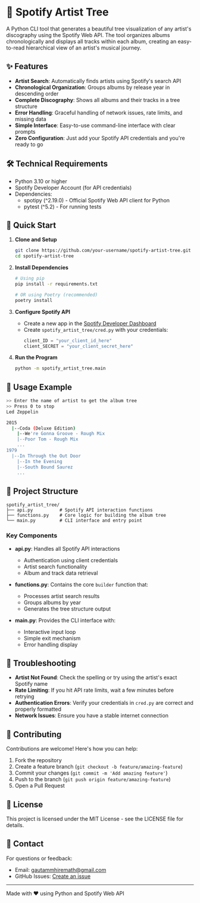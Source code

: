 # 🎵 Spotify Artist Tree

A Python CLI tool that generates a beautiful tree visualization of any artist's discography using the Spotify Web API. The tool organizes albums chronologically and displays all tracks within each album, creating an easy-to-read hierarchical view of an artist's musical journey.

## ✨ Features

- **Artist Search**: Automatically finds artists using Spotify's search API
- **Chronological Organization**: Groups albums by release year in descending order
- **Complete Discography**: Shows all albums and their tracks in a tree structure
- **Error Handling**: Graceful handling of network issues, rate limits, and missing data
- **Simple Interface**: Easy-to-use command-line interface with clear prompts
- **Zero Configuration**: Just add your Spotify API credentials and you're ready to go

## 🛠️ Technical Requirements

- Python 3.10 or higher
- Spotify Developer Account (for API credentials)
- Dependencies:
  - spotipy (^2.19.0) - Official Spotify Web API client for Python
  - pytest (^5.2) - For running tests

## 🚀 Quick Start

1. **Clone and Setup**
   ```bash
   git clone https://github.com/your-username/spotify-artist-tree.git
   cd spotify-artist-tree
   ```

2. **Install Dependencies**
   ```bash
   # Using pip
   pip install -r requirements.txt

   # OR using Poetry (recommended)
   poetry install
   ```

3. **Configure Spotify API**
   - Create a new app in the [Spotify Developer Dashboard](https://developer.spotify.com/dashboard)
   - Create `spotify_artist_tree/cred.py` with your credentials:
     ```python
     client_ID = "your_client_id_here"
     client_SECRET = "your_client_secret_here"
     ```

4. **Run the Program**
   ```bash
   python -m spotify_artist_tree.main
   ```

## 🎯 Usage Example

```bash
>> Enter the name of artist to get the album tree
>> Press 0 to stop
Led Zeppelin

2015
  |--Coda (Deluxe Edition)
    |--We're Gonna Groove - Rough Mix
    |--Poor Tom - Rough Mix
    ...
1979
  |--In Through the Out Door
    |--In the Evening
    |--South Bound Saurez
    ...
```

## 🔧 Project Structure

```
spotify_artist_tree/
├── api.py          # Spotify API interaction functions
├── functions.py    # Core logic for building the album tree
└── main.py         # CLI interface and entry point
```

### Key Components

- **api.py**: Handles all Spotify API interactions
  - Authentication using client credentials
  - Artist search functionality
  - Album and track data retrieval

- **functions.py**: Contains the core `builder` function that:
  - Processes artist search results
  - Groups albums by year
  - Generates the tree structure output

- **main.py**: Provides the CLI interface with:
  - Interactive input loop
  - Simple exit mechanism
  - Error handling display

## 🐛 Troubleshooting

- **Artist Not Found**: Check the spelling or try using the artist's exact Spotify name
- **Rate Limiting**: If you hit API rate limits, wait a few minutes before retrying
- **Authentication Errors**: Verify your credentials in `cred.py` are correct and properly formatted
- **Network Issues**: Ensure you have a stable internet connection

## 🤝 Contributing

Contributions are welcome! Here's how you can help:

1. Fork the repository
2. Create a feature branch (`git checkout -b feature/amazing-feature`)
3. Commit your changes (`git commit -m 'Add amazing feature'`)
4. Push to the branch (`git push origin feature/amazing-feature`)
5. Open a Pull Request

## 📝 License

This project is licensed under the MIT License - see the LICENSE file for details.

## 📧 Contact

For questions or feedback:
- Email: gautammhiremath@gmail.com
- GitHub Issues: [Create an issue](https://github.com/your-username/spotify-artist-tree/issues)

---

Made with ❤️ using Python and Spotify Web API